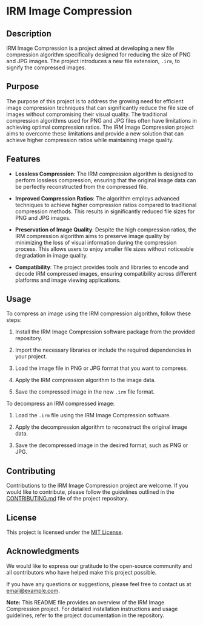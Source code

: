 # IRM Image Compression

## Description

IRM Image Compression is a project aimed at developing a new file compression algorithm specifically designed for reducing the size of PNG and JPG images. The project introduces a new file extension, `.irm`, to signify the compressed images.

## Purpose

The purpose of this project is to address the growing need for efficient image compression techniques that can significantly reduce the file size of images without compromising their visual quality. The traditional compression algorithms used for PNG and JPG files often have limitations in achieving optimal compression ratios. The IRM Image Compression project aims to overcome these limitations and provide a new solution that can achieve higher compression ratios while maintaining image quality.

## Features

- **Lossless Compression**: The IRM compression algorithm is designed to perform lossless compression, ensuring that the original image data can be perfectly reconstructed from the compressed file.

- **Improved Compression Ratios**: The algorithm employs advanced techniques to achieve higher compression ratios compared to traditional compression methods. This results in significantly reduced file sizes for PNG and JPG images.

- **Preservation of Image Quality**: Despite the high compression ratios, the IRM compression algorithm aims to preserve image quality by minimizing the loss of visual information during the compression process. This allows users to enjoy smaller file sizes without noticeable degradation in image quality.

- **Compatibility**: The project provides tools and libraries to encode and decode IRM compressed images, ensuring compatibility across different platforms and image viewing applications.

## Usage

To compress an image using the IRM compression algorithm, follow these steps:

1. Install the IRM Image Compression software package from the provided repository.

2. Import the necessary libraries or include the required dependencies in your project.

3. Load the image file in PNG or JPG format that you want to compress.

4. Apply the IRM compression algorithm to the image data.

5. Save the compressed image in the new `.irm` file format.

To decompress an IRM compressed image:

1. Load the `.irm` file using the IRM Image Compression software.

2. Apply the decompression algorithm to reconstruct the original image data.

3. Save the decompressed image in the desired format, such as PNG or JPG.

## Contributing

Contributions to the IRM Image Compression project are welcome. If you would like to contribute, please follow the guidelines outlined in the [CONTRIBUTING.md](CONTRIBUTING.md) file of the project repository.

## License

This project is licensed under the [MIT License](LICENSE).

## Acknowledgments

We would like to express our gratitude to the open-source community and all contributors who have helped make this project possible.

If you have any questions or suggestions, please feel free to contact us at [email@example.com](mailto:email@example.com).

**Note:** This README file provides an overview of the IRM Image Compression project. For detailed installation instructions and usage guidelines, refer to the project documentation in the repository.
